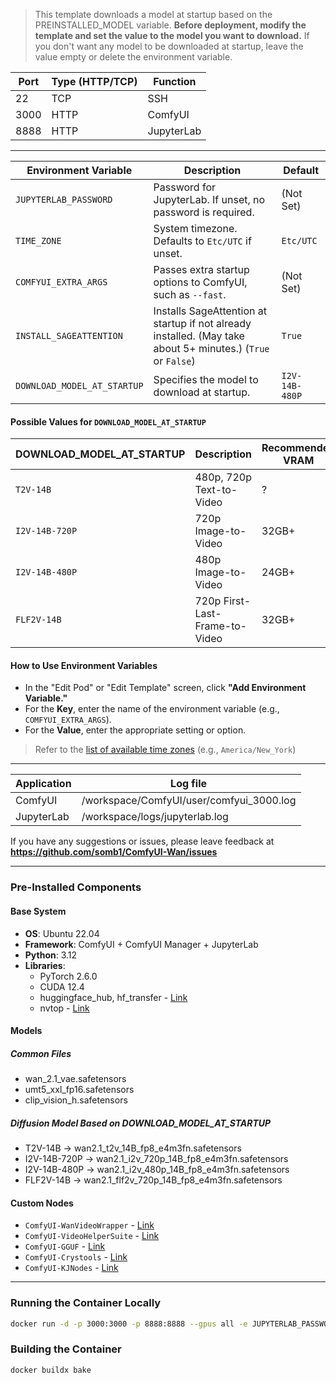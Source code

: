 > This template downloads a model at startup based on the PREINSTALLED_MODEL variable. **Before deployment, modify the template and set the value to the model you want to download.**
> If you don't want any model to be downloaded at startup, leave the value empty or delete the environment variable.

| Port | Type (HTTP/TCP) | Function     |
|------|-----------------|--------------|
| 22   | TCP             | SSH          |
| 3000 | HTTP            | ComfyUI      |
| 8888 | HTTP            | JupyterLab  |

---

| Environment Variable      | Description                                                                 | Default      |
|----------------------------|-----------------------------------------------------------------------------|--------------|
| `JUPYTERLAB_PASSWORD`       | Password for JupyterLab. If unset, no password is required.                 | (Not Set)    |
| `TIME_ZONE`                | System timezone. Defaults to `Etc/UTC` if unset.                            | `Etc/UTC`    |
| `COMFYUI_EXTRA_ARGS`        | Passes extra startup options to ComfyUI, such as `--fast`.                  | (Not Set)    |
| `INSTALL_SAGEATTENTION`     | Installs SageAttention at startup if not already installed. (May take about 5+ minutes.) (`True` or `False`) | `True` |
| `DOWNLOAD_MODEL_AT_STARTUP`        | Specifies the model to download at startup.     | `I2V-14B-480P` |

#### Possible Values for `DOWNLOAD_MODEL_AT_STARTUP`

| DOWNLOAD_MODEL_AT_STARTUP         | Description                                | Recommended VRAM |
|----------------------------|--------------------------------------------|------------------|
| `T2V-14B`                  | 480p, 720p Text-to-Video                  | ?                |
| `I2V-14B-720P`             | 720p Image-to-Video                       | 32GB+            |
| `I2V-14B-480P`             | 480p Image-to-Video                       | 24GB+            |
| `FLF2V-14B`                | 720p First-Last-Frame-to-Video            | 32GB+            |

#### **How to Use Environment Variables**

- In the "Edit Pod" or "Edit Template" screen, click **"Add Environment Variable."**
- For the **Key**, enter the name of the environment variable (e.g., `COMFYUI_EXTRA_ARGS`).
- For the **Value**, enter the appropriate setting or option.

> Refer to the [list of available time zones](https://en.wikipedia.org/wiki/List_of_tz_database_time_zones) (e.g., `America/New_York`)

---

| Application | Log file                         |
|-------------|----------------------------------|
| ComfyUI     | /workspace/ComfyUI/user/comfyui_3000.log    |
| JupyterLab  | /workspace/logs/jupyterlab.log      |

If you have any suggestions or issues, please leave feedback at **<https://github.com/somb1/ComfyUI-Wan/issues>**

---

### **Pre-Installed Components**

#### **Base System**

- **OS**: Ubuntu 22.04
- **Framework**: ComfyUI + ComfyUI Manager + JupyterLab
- **Python**: 3.12
- **Libraries**:
  - PyTorch 2.6.0
  - CUDA 12.4
  - huggingface_hub, hf_transfer - [Link](https://huggingface.co/docs/huggingface_hub/index)
  - nvtop - [Link](https://github.com/Syllo/nvtop)

#### **Models**

##### Common Files

- wan_2.1_vae.safetensors
- umt5_xxl_fp16.safetensors
- clip_vision_h.safetensors

##### Diffusion Model Based on DOWNLOAD_MODEL_AT_STARTUP

- T2V-14B -> wan2.1_t2v_14B_fp8_e4m3fn.safetensors
- I2V-14B-720P -> wan2.1_i2v_720p_14B_fp8_e4m3fn.safetensors
- I2V-14B-480P -> wan2.1_i2v_480p_14B_fp8_e4m3fn.safetensors
- FLF2V-14B -> wan2.1_flf2v_720p_14B_fp8_e4m3fn.safetensors

#### **Custom Nodes**

- `ComfyUI-WanVideoWrapper` - [Link](https://github.com/kijai/ComfyUI-WanVideoWrapper)
- `ComfyUI-VideoHelperSuite` - [Link](https://github.com/Kosinkadink/ComfyUI-VideoHelperSuite)
- `ComfyUI-GGUF` - [Link](https://github.com/city96/ComfyUI-GGUF)
- `ComfyUI-Crystools` - [Link](https://github.com/crystian/ComfyUI-Crystools)
- `ComfyUI-KJNodes` - [Link](https://github.com/kijai/ComfyUI-KJNodes)  

---

### Running the Container Locally

```bash
docker run -d -p 3000:3000 -p 8888:8888 --gpus all -e JUPYTERLAB_PASSWORD="" -e TIME_ZONE="Etc/UTC" -e COMFYUI_EXTRA_ARGS="" -e INSTALL_SAGEATTENTION="True" -e PREINSTALLED_MODEL="I2V-14B-480P" --name comfyui-wan2.1-pytorch2.6.0_cu124 sombi/comfyui-wan:base-torch2.6.0-cu124

```

### Building the Container

```bash
docker buildx bake
```
